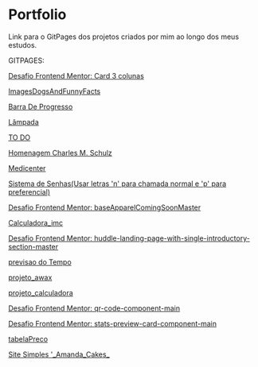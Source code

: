# Portfolio
<p>Link para o GitPages dos projetos criados por mim ao longo dos meus estudos.</p>


GITPAGES:

<p><a target="_blank" href="https://oewertonlopes.github.io/Portfolio/3-column-preview-card-component-main/index.html">Desafio Frontend Mentor: Card 3 colunas</a></p>
<p><a target="_blank" href="https://oewertonlopes.github.io/Portfolio/ImagesDogsAndFunnyFacts/index.html">ImagesDogsAndFunnyFacts</a></p>
<p><a target="_blank" href="https://oewertonlopes.github.io/Portfolio/BarraDeProgresso/index.html">Barra De Progresso</a></p>
<p><a target="_blank" href="https://oewertonlopes.github.io/Portfolio/Lampada/index.html">Lâmpada</a></p>
<p><a target="_blank" href="https://oewertonlopes.github.io/Portfolio/ProjetoCadastro/index.html"> TO DO </a></p>
<p><a target="_blank" href="https://oewertonlopes.github.io/Portfolio/Projeto_Homenagem/index.html"> Homenagem Charles M. Schulz </a></p>
<p><a target="_blank" href="https://oewertonlopes.github.io/Portfolio/Projeto_MediCenter/index.html"> Medicenter</a></p>
<p><a target="_blank" href="https://oewertonlopes.github.io/Portfolio/SistemaDeChamadaDeSenhas/index.html"> Sistema de Senhas(Usar letras 'n' para chamada normal e 'p' para preferencial)</a></p>
<p><a target="_blank" href="https://oewertonlopes.github.io/Portfolio/baseApparelComingSoonMaster/index.html">Desafio Frontend Mentor: baseApparelComingSoonMaster</a></p>
<p><a target="_blank" href="https://oewertonlopes.github.io/Portfolio/calculadora_imc/index.html">Calculadora_imc</a></p>
<p><a target="_blank" href="https://oewertonlopes.github.io/Portfolio/huddle-landing-page-with-single-introductory-section-master/index.html">Desafio Frontend Mentor: huddle-landing-page-with-single-introductory-section-master</a></p>
<p><a target="_blank" href="https://oewertonlopes.github.io/Portfolio/previsaoTempo/index.html">previsao do Tempo</a></p>
<p><a target="_blank" href="https://oewertonlopes.github.io/Portfolio/projeto_awax/index.html">projeto_awax</a></p>
<p><a target="_blank" href="https://oewertonlopes.github.io/Portfolio/projeto_calculadora/index.html">projeto_calculadora</a></p>
<p><a target="_blank" href="https://oewertonlopes.github.io/Portfolio/qr-code-component-main/index.html">Desafio Frontend Mentor: qr-code-component-main</a></p>
<p><a target="_blank" href="https://oewertonlopes.github.io/Portfolio/stats-preview-card-component-main/index.html">Desafio Frontend Mentor:  stats-preview-card-component-main</a></p>
<p><a target="_blank" href="https://oewertonlopes.github.io/Portfolio/tabelaPreco/index.html">tabelaPreco</a></p>
<p><a target="_blank" href="https://oewertonlopes.github.io/Portfolio/Bolo/index.html"> Site Simples '_Amanda_Cakes_</a></p>
